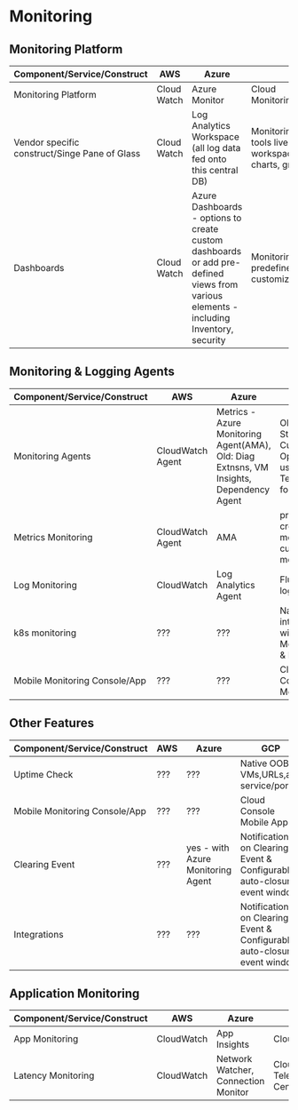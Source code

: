 # Monitoring

## Monitoring Platform



| Component/Service/Construct| AWS | Azure | GCP | IBM |
|----------------------------|-----|-------|-----|-----|
| Monitoring Platform | Cloud Watch| Azure Monitor | Cloud Monitoring(OldName:Stackdriver) | ???|
| Vendor specific construct/Singe Pane of Glass | Cloud Watch| Log Analytics Workspace (all log data fed onto this central DB) | Monitoring Workspace - All Mon. tools live in this space. Within workspace Metrics are viewed in charts, grouped in dashboards | ???|
| Dashboards| Cloud Watch | Azure Dashboards - options to create custom dashboards or add pre-defined views from various elements - including Inventory, security | Monitoring Workspace-has predefined dashboards, can be customized | ???|


## Monitoring & Logging Agents

| Component/Service/Construct| AWS | Azure | GCP | IBM |
|----------------------------|-----|-------|-----|-----|
| Monitoring Agents| CloudWatch Agent | Metrics - Azure Monitoring Agent(AMA), Old: Diag Extnsns, VM Insights, Dependency Agent | Old: Stackdriver, Current: OpsAgent - uses Open Telemetry for metrics | ???|
| Metrics Monitoring| CloudWatch Agent | AMA | pre-created metrics & custom metrics | ???|
| Log Monitoring| CloudWatch | Log Analytics Agent | FluentD for logging | ???|
| k8s monitoring| ??? | ??? | Natively integrated with Cloud Monitoring & Logging | ???|
| Mobile Monitoring Console/App| ??? | ??? | Cloud Console Mobile App | ???|


## Other Features
   
| Component/Service/Construct| AWS | Azure | GCP | IBM |
|----------------------------|-----|-------|-----|-----|
| Uptime Check| ??? | ??? | Native OOB-VMs,URLs,any service/port  | ???|
| Mobile Monitoring Console/App| ??? | ??? | Cloud Console Mobile App | ???|
| Clearing Event| ??? | yes - with Azure Monitoring Agent | Notification on Clearing Event & Configurable auto-closure event window | ???|
| Integrations| ??? | ??? | Notification on Clearing Event & Configurable auto-closure event window | ???|

## Application Monitoring
| Component/Service/Construct| AWS | Azure | GCP | IBM |
|----------------------------|-----|-------|-----|-----|
| App Monitoring| CloudWatch | App Insights | Cloud Tracing & Cloud Profiler  | ???|
| Latency Monitoring| CloudWatch | Network Watcher, Connection Monitor | Cloud Trace, Libraries from Open Telemetry & Open Census(strategic/Recommended) | ???|